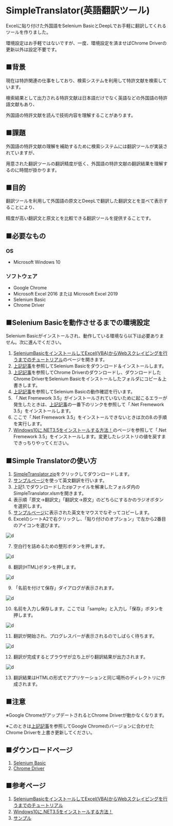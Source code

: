 # SimpleTranslator(英語翻訳ツール)

Excelに貼り付けた外国語をSelenium BasicとDeepLでお手軽に翻訳してくれるツールを作りました。

環境設定はお手軽ではないですが、一度、環境設定を済ませばChrome Driverの更新以外は設定不要です。

## ■背景
現在は特許関連の仕事をしており、検索システムを利用して特許文献を検索しています。

検索結果として出力される特許文献は日本語だけでなく英語などの外国語の特許語文献もあり、

外国語の特許文献を読んで技術内容を理解することがあります。

## ■課題
外国語の特許文献の理解を補助するために検索システムには翻訳ツールが実装されていますが、

用意された翻訳ツールの翻訳精度が低く、外国語の特許文献の翻訳結果を理解するのに時間が掛かります。


## ■目的
翻訳ツールを利用して外国語の原文とDeepLで翻訳した翻訳文とを並べて表示することにより、

精度が高い翻訳文と原文とを比較できる翻訳ツールを提供することです。


## ■必要なもの
### OS
- Microsoft Windows 10
### ソフトウェア
- Google Chrome
- Microsoft Excel 2016 または Microsoft Excel 2019
- Selenium Basic
- Chrome Driver

## ■Selenium Basicを動作させるまでの環境設定
Selenium Basicがインストールされ、動作している環境なら以下は必要ありません。次に進んでください。
1. [SeleniumBasicをインストールしてExcel(VBA)からWebスクレイピングを行うまでのチュートリアル][a]のページを開きます。
2. [上記記事][a]を参照してSelenium Basicをダウンロード＆インストールします。
3. [上記記事][a]を参照してChrome Driverのダウンロードし、ダウンロードしたChrome DriverをSelenium Basicをインストールしたフォルダにコピー＆上書きします。
4. [上記記事][a]を参照してSelenium Basicの動作確認を行います。
5. 「.Net Fremework 3.5」がインストールされていないために起こるエラーが発生したときは、[上記記事][a]の一番下のリンクを参照して「.Net Fremework 3.5」をインストールします。
6. ここで「.Net Fremework 3.5」をインストールできないときは次の8.の手順を実行します。
7. [Windows10に.NET3.5をインストールする方法！][b]のページを参照して「.Net Fremework 3.5」をインストールします。変更したレジストリの値を戻すまできっちりやってください。

## ■Simple Translatorの使い方
1. [SimpleTranslator.zip](./SimpleTranslator.zip)をクリックしてダウンロードします。
2. [サンプルページ][c]を使って英文翻訳を行います。
3. 上記1.でダウンロードしたzipファイルを解凍したフォルダ内のSimpleTranslator.xlsmを開きます。
4. 表示順「原文→翻訳文」「翻訳文→原文」のどちらにするかのラジオボタンを選択します。
5. [サンプルページ][c]に表示された英文をマウスでなぞってコピーします。
6. ExcelのシートA2で右クリックし、「貼り付けのオプション」で左から2番目のアイコンを選びます。

![d](img/img001.png)

7. 空白行を詰めるための整形ボタンを押します。

![d](img/img002.png)

8. 翻訳(HTML)ボタンを押します。

![d](img/img003.png)

9. 「名前を付けて保存」ダイアログが表示されます。

![d](img/img004.png)

10. 名前を入力し保存します。ここでは「sample」と入力し「保存」ボタンを押します。

![d](img/img005.png)

11. 翻訳が開始され、プログレスバーが表示されるのでしばらく待ちます。

![d](img/img006.png)

12. 翻訳が完成するとブラウザが立ち上がり翻訳結果が出力されます。

![d](img/img007.png)

13. 翻訳結果はHTMLの形式でアプリケーションと同じ場所のディレクトリに作成されます。

## ■注意
※Google ChromeがアップデートされるとChrome Driverが動かなくなります。

※このときは[上記記事][a]を参照してGoogle Chromeのバージョンに合わせたChrome Driverを上書き更新してください。

## ■ダウンロードページ
1. [Selenium Basic](https://florentbr.github.io/SeleniumBasic/)
2. [Chrome Driver](https://chromedriver.chromium.org/downloads)

## ■参考ページ
1. [SeleniumBasicをインストールしてExcel(VBA)からWebスクレイピングを行うまでのチュートリアル][a]
2. [Windows10に.NET3.5をインストールする方法！][b]
3. [サンプル][c]

[a]:https://lil.la/archives/3436
[b]:https://bgt-48.blogspot.com/2019/04/windows10net35.html
[c]:https://www3.nhk.or.jp/nhkworld/en/news/backstories/1622/
